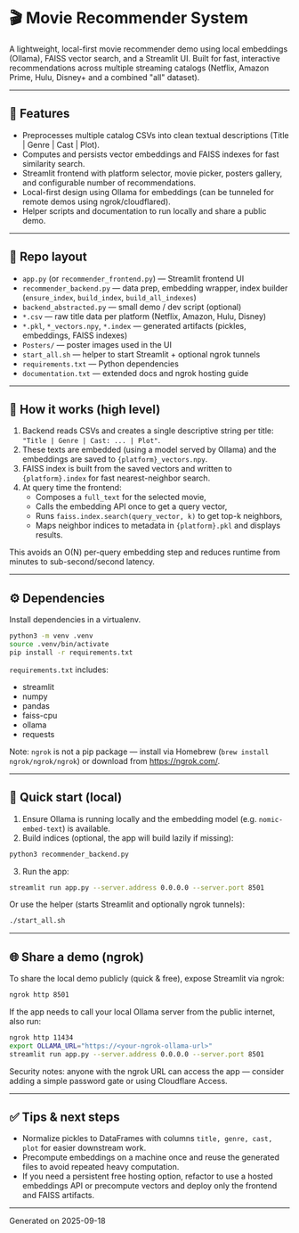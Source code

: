 # 🎬 Movie Recommender System

A lightweight, local-first movie recommender demo using local embeddings (Ollama), FAISS vector search, and a Streamlit UI. Built for fast, interactive recommendations across multiple streaming catalogs (Netflix, Amazon Prime, Hulu, Disney+ and a combined "all" dataset).

---

## 🚀 Features

- Preprocesses multiple catalog CSVs into clean textual descriptions (Title | Genre | Cast | Plot).
- Computes and persists vector embeddings and FAISS indexes for fast similarity search.
- Streamlit frontend with platform selector, movie picker, posters gallery, and configurable number of recommendations.
- Local-first design using Ollama for embeddings (can be tunneled for remote demos using ngrok/cloudflared).
- Helper scripts and documentation to run locally and share a public demo.

---

## 📁 Repo layout

- `app.py` (or `recommender_frontend.py`) — Streamlit frontend UI
- `recommender_backend.py` — data prep, embedding wrapper, index builder (`ensure_index`, `build_index`, `build_all_indexes`)
- `backend_abstracted.py` — small demo / dev script (optional)
- `*.csv` — raw title data per platform (Netflix, Amazon, Hulu, Disney)
- `*.pkl`, `*_vectors.npy`, `*.index` — generated artifacts (pickles, embeddings, FAISS indexes)
- `Posters/` — poster images used in the UI
- `start_all.sh` — helper to start Streamlit + optional ngrok tunnels
- `requirements.txt` — Python dependencies
- `documentation.txt` — extended docs and ngrok hosting guide

---

## 🧠 How it works (high level)

1. Backend reads CSVs and creates a single descriptive string per title: `"Title | Genre | Cast: ... | Plot"`.
2. These texts are embedded (using a model served by Ollama) and the embeddings are saved to `{platform}_vectors.npy`.
3. FAISS index is built from the saved vectors and written to `{platform}.index` for fast nearest-neighbor search.
4. At query time the frontend:
   - Composes a `full_text` for the selected movie,
   - Calls the embedding API once to get a query vector,
   - Runs `faiss.index.search(query_vector, k)` to get top-k neighbors,
   - Maps neighbor indices to metadata in `{platform}.pkl` and displays results.

This avoids an O(N) per-query embedding step and reduces runtime from minutes to sub-second/second latency.

---

## ⚙️ Dependencies

Install dependencies in a virtualenv.

```bash
python3 -m venv .venv
source .venv/bin/activate
pip install -r requirements.txt
```

`requirements.txt` includes:
- streamlit
- numpy
- pandas
- faiss-cpu
- ollama
- requests

Note: `ngrok` is not a pip package — install via Homebrew (`brew install ngrok/ngrok/ngrok`) or download from https://ngrok.com/.

---

## 🧩 Quick start (local)

1. Ensure Ollama is running locally and the embedding model (e.g. `nomic-embed-text`) is available.
2. Build indices (optional, the app will build lazily if missing):

```bash
python3 recommender_backend.py
```

3. Run the app:

```bash
streamlit run app.py --server.address 0.0.0.0 --server.port 8501
```

Or use the helper (starts Streamlit and optionally ngrok tunnels):

```bash
./start_all.sh
```

---

## 🌐 Share a demo (ngrok)

To share the local demo publicly (quick & free), expose Streamlit via ngrok:

```bash
ngrok http 8501
```

If the app needs to call your local Ollama server from the public internet, also run:

```bash
ngrok http 11434
export OLLAMA_URL="https://<your-ngrok-ollama-url>"
streamlit run app.py --server.address 0.0.0.0 --server.port 8501
```

Security notes: anyone with the ngrok URL can access the app — consider adding a simple password gate or using Cloudflare Access.

---

## ✅ Tips & next steps

- Normalize pickles to DataFrames with columns `title, genre, cast, plot` for easier downstream work.
- Precompute embeddings on a machine once and reuse the generated files to avoid repeated heavy computation.
- If you need a persistent free hosting option, refactor to use a hosted embeddings API or precompute vectors and deploy only the frontend and FAISS artifacts.


***
Generated on 2025-09-18
